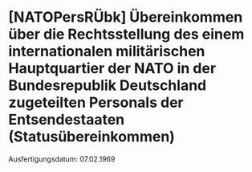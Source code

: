 # [NATOPersRÜbk] Übereinkommen über die Rechtsstellung des einem internationalen militärischen Hauptquartier der NATO in der Bundesrepublik Deutschland zugeteilten Personals der Entsendestaaten  (Statusübereinkommen)

Ausfertigungsdatum: 07.02.1969

 